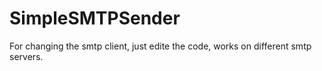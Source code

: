 # SimpleSMTPSender
For changing the smtp client, just edite the code, works on different smtp servers.
